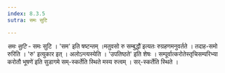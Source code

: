 ```yaml
---
index: 8.3.5
sutra: समः सुटि

---
```

_समः सुटि_ - समः सुटि । 'सम' इति षष्टन्तम् ।मतुवसो रु सम्बुद्धौ॑ इत्यतः रुग्रहणमनुवर्तते । तदाह-समो रुरिति । 'रु' इत्युकार इत् । अलोऽन्त्यस्येति । 'उपतिष्ठते' इति शेषः । सम्पूर्वात्करोतेस्तृचिसम्परिभ्या करोतौ भूषणे॑ इति सुडागमे सम्-स्कर्तेति स्थिते मस्य रुत्वम् । सर्-स्कर्तेति स्थिते । 